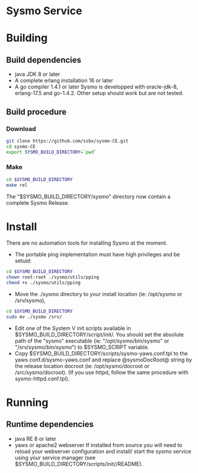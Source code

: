 Sysmo Service
=============

# Building
## Build dependencies
* java JDK 8 or later
* A complete erlang installation 16 or later
* A go compiler 1.4.1 or later
Sysmo is developped with oracle-jdk-8, erlang-17.5 and go-1.4.2. Other setup
should work but are not tested.

## Build procedure
### Download
```sh
git clone https://github.com/ssbx/sysmo-CE.git
cd sysmo-CE
export SYSMO_BUILD_DIRECTORY=`pwd`
```

### Make
```sh
cd $SYSMO_BUILD_DIRECTORY
make rel
```
The "$SYSMO_BUILD_DIRECTORY/sysmo" directory now contain a complete Sysmo Release.

# Install
There are no automation tools for installing Sysmo at the moment.
* The portable ping implementation must have high privileges and be setuid:
```sh
cd $SYSMO_BUILD_DIRECTORY
chown root:root ./sysmo/utils/pping
chmod +s ./sysmo/utils/pping
```
* Move the ./sysmo directory to your install location (ie: /opt/sysmo or /srv/sysmo),
```sh
cd $SYSMO_BUILD_DIRECTORY
sudo mv ./sysmo /srv/
```
* Edit one of the System V init scripts available in $SYSMO_BUILD_DIRECTORY/script/init/. You should
set the absolute path of the "sysmo" executable (ie: "/opt/sysmo/bin/sysmo" or
"/srv/sysmo/bin/sysmo") to $SYSMO_SCRIPT variable.
* Copy $SYSMO_BUILD_DIRECTORY/scripts/sysmo-yaws.conf.tpl to the yaws conf.d/sysmo-yaws.conf and
replace @sysmoDocRoot@ string by the release location docroot
(ie: /opt/sysmo/docroot or /src/sysmo/docroot). (If you use httpd, follow the
same procedure with sysmo-httpd.conf.tpl).

# Running
## Runtime dependencies
* java RE 8 or later
* yaws or apache2 webserver
If installed from source you will need to reload your webserver configuration
and install/ start the sysmo service using your service manager
(see $SYSMO_BUILD_DIRECTORY/scripts/init/<YourOSFamily>/README).
